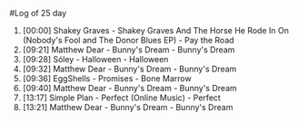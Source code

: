 #Log of 25 day

1. [00:00] Shakey Graves - Shakey Graves And The Horse He Rode In On (Nobody's Fool and The Donor Blues EP) - Pay the Road
1. [09:21] Matthew Dear - Bunny's Dream - Bunny's Dream
1. [09:28] Sóley - Halloween - Halloween
1. [09:32] Matthew Dear - Bunny's Dream - Bunny's Dream
1. [09:36] EggShells - Promises - Bone Marrow
1. [09:40] Matthew Dear - Bunny's Dream - Bunny's Dream
1. [13:17] Simple Plan - Perfect (Online Music) - Perfect
1. [13:21] Matthew Dear - Bunny's Dream - Bunny's Dream
